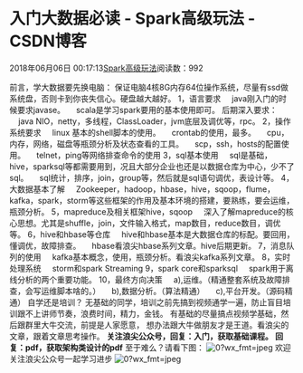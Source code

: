 # 入门大数据必读 - Spark高级玩法 - CSDN博客
2018年06月06日 00:17:13[Spark高级玩法](https://me.csdn.net/rlnLo2pNEfx9c)阅读数：992

前言，学大数据要先换电脑：
保证电脑4核8G内存64位操作系统，尽量有ssd做系统盘，否则卡到你丧失信心。硬盘越大越好。
1，语言要求
    java刚入门的时候要求javase。
    scala是学习spark要用的基本使用即可。
后期深入要求：
    java NIO，netty，多线程，ClassLoader，jvm底层及调优等，rpc。
2，操作系统要求
    linux 基本的shell脚本的使用。
    crontab的使用，最多。
    cpu，内存，网络，磁盘等瓶颈分析及状态查看的工具。
    scp，ssh，hosts的配置使用。
    telnet，ping等网络排查命令的使用
3，sql基本使用
    sql是基础，hive，sparksql等都需要用到，况且大部分企业也还是以数据仓库为中心，少不了sql。
    sql统计，排序，join，group等，然后就是sql语句调优，表设计等。
4，大数据基本了解
    Zookeeper，hadoop，hbase，hive，sqoop，flume，kafka，spark，storm等这些框架的作用及基本环境的搭建，要熟练，要会运维，瓶颈分析。
5，mapreduce及相关框架hive，sqoop
    深入了解mapreduce的核心思想。尤其是shuffle，join，文件输入格式，map数目，reduce数目，调优等。
6，hive和hbase等仓库
    hive和hbase基本是大数据仓库的标配。要回用，懂调优，故障排查。
    hbase看浪尖hbase系列文章。hive后期更新。
7，消息队列的使用
    kafka基本概念，使用，瓶颈分析。看浪尖kafka系列文章。
8，实时处理系统
    storm和spark Streaming
9，spark core和sparksql
    spark用于离线分析的两个重要功能。
10，最终方向决策
    a),运维。（精通整套系统及故障排查，会写运维脚本啥的。）
    b),数据分析。（算法精通）
    c),平台开发。（源码精通）
自学还是培训？
无基础的同学，培训之前先搞到视频通学一遍，防止盲目培训跟不上讲师节奏，浪费时间，精力，金钱。
有基础的尽量搞点视频学基础，然后跟群里大牛交流，前提是人家愿意，
想办法跟大牛做朋友才是王道。看浪尖的文章，跟着文章思考操作。
**关注浪尖公众号，回复：入门，获取基础课程。**
**回复：pdf，获取架构类设计的pdf**
至于难么？请看下图：
![0?wx_fmt=jpeg](https://ss.csdn.net/p?http://mmbiz.qpic.cn/mmbiz_jpg/adI0ApTVBFU6fx6m0QpiczyKpgf9e9BlsXL0XZ3uj3x5Q35aONBwZ4d7Nc6FdJ35M8kVL026OFb4MsuY6M1PicvA/0?wx_fmt=jpeg)
欢迎关注浪尖公众号一起学习进步
![0?wx_fmt=jpeg](https://ss.csdn.net/p?http://mmbiz.qpic.cn/mmbiz_jpg/adI0ApTVBFWuIJSHreYKTFhaIV3qy9yEvLtLY2fS7xXTVXPnKE3NQ8pB6SSSW6DwcsNrOTxtOycCaO0Xeia6zaQ/0?wx_fmt=jpeg)
